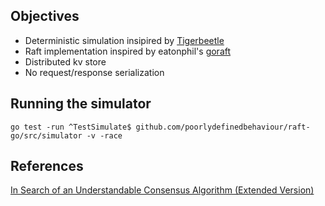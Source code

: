 ## Objectives

- Deterministic simulation insipired by [Tigerbeetle](https://github.com/tigerbeetledb/tigerbeetle)
- Raft implementation inspired by eatonphil's [goraft](https://github.com/eatonphil/goraft)
- Distributed kv store
- No request/response serialization 

## Running the simulator

```
go test -run ^TestSimulate$ github.com/poorlydefinedbehaviour/raft-go/src/simulator -v -race
```

## References

[In Search of an Understandable Consensus Algorithm (Extended Version)](https://raft.github.io/raft.pdf)